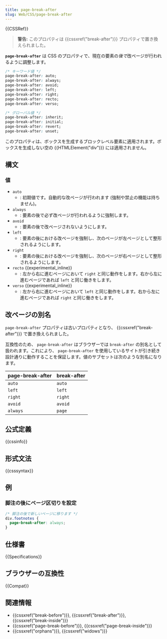 ```yaml
---
title: page-break-after
slug: Web/CSS/page-break-after
---
```


{{CSSRef}}

> **警告:** このプロパティは {{cssxref("break-after")}} プロパティで置き換えられました。

**`page-break-after`** は CSS のプロパティで、現在の要素の*後で*改ページが行われるように調整します。

```css
/* キーワード値 */
page-break-after: auto;
page-break-after: always;
page-break-after: avoid;
page-break-after: left;
page-break-after: right;
page-break-after: recto;
page-break-after: verso;

/* グローバル値 */
page-break-after: inherit;
page-break-after: initial;
page-break-after: revert;
page-break-after: unset;
```

このプロパティは、ボックスを生成するブロックレベル要素に適用されます。ボックスを生成しない空の {{HTMLElement("div")}} には適用されません。

## 構文

### 値

- `auto`
  - : 初期値です。自動的な改ページが行われます (強制や禁止の機能は持ちません)。
- `always`
  - : 要素の後で必ず改ページが行われるように強制します。
- `avoid`
  - : 要素の後で改ページされないようにします。
- `left`
  - : 要素の後における改ページを強制し、次のページが左ページとして整形されるようにします。
- `right`
  - : 要素の後における改ページを強制し、次のページが右ページとして整形されるようにします。
- `recto` {{experimental_inline}}
  - : 左から右に進むページにおいて `right` と同じ動作をします。右から左に進むページであれば `left` と同じ働きをします。
- `verso` {{experimental_inline}}
  - : 左から右に進むページにおいて `left` と同じ動作をします。右から左に進むページであれば `right` と同じ働きをします。

## 改ページの別名

`page-break-after` プロパティは古いプロパティとなり、 {{cssxref("break-after")}} で置き換えられました。

互換性のため、 `page-break-after` はブラウザーでは `break-after` の別名として扱われます。これにより、 `page-break-after` を使用しているサイトが引き続き設計通りに動作することを保証します。値のサブセットは次のような別名になります。

| page-break-after | break-after |
| ---------------- | ----------- |
| `auto`           | `auto`      |
| `left`           | `left`      |
| `right`          | `right`     |
| `avoid`          | `avoid`     |
| `always`         | `page`      |

## 公式定義

{{cssinfo}}

## 形式文法

{{csssyntax}}

## 例

### 脚注の後にページ区切りを設定

```css
/* 脚注の後で新しいページに移ります */
div.footnotes {
  page-break-after: always;
}
```

## 仕様書

{{Specifications}}

## ブラウザーの互換性

{{Compat}}

## 関連情報

- {{cssxref("break-before")}}, {{cssxref("break-after")}}, {{cssxref("break-inside")}}
- {{cssxref("page-break-before")}}, {{cssxref("page-break-inside")}}
- {{cssxref("orphans")}}, {{cssxref("widows")}}

